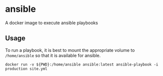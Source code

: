 # ansible
A docker image to execute ansible playbooks

## Usage
To run a playbook, it is best to mount the appropriate volume to `/home/ansible` so that it is available for ansible.
```
docker run -v ${PWD}:/home/ansible ansible:latest ansible-playbook -i production site.yml
```
